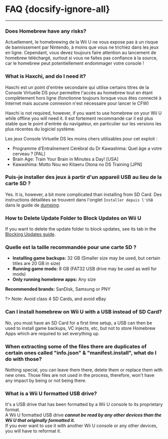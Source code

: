 # FAQ {docsify-ignore-all}
---
### Does Homebrew have any risks?

Actuellement, le homebrewing de la Wii U ne vous expose pas à un risque de bannissement par Nintendo, à moins que vous ne trichiez dans les jeux en ligne. Cependant, vous devez toujours faire attention au lancement de homebrew téléchargé, surtout si vous ne faites pas confiance à la source, car le homebrew peut potentiellement endommager votre console !

### What is Haxchi, and do I need it?

Haxchi est un point d'entrée secondaire qui utilise certains titres de la Console Virtuelle DS pour permettre l'accès au homebrew tout en étant complètement hors ligne (fonctionne toujours lorsque vous êtes connecté à Internet mais aucune connexion n'est nécessaire pour lancer le CFW)

Haxchi is not required, however, if you want to use homebrew on your Wii U while offline you will need it. Il est fortement recommandé car il est plus stable que le point d'entrée du navigateur, en particulier sur les versions les plus récentes du logiciel système.

Les jeux Console Virtuelle DS les moins chers utilisables pour cet exploit :
 - Programme d’Entraînement Cérébral du Dr Kawashima: Quel âge a votre cerveau ? [PAL]
 - Brain Age: Train Your Brain in Minutes a Day! [USA]
 - Kawashima: Motto Nou wo Kitaeru Otona no DS Training [JPN]

### Puis-je installer des jeux à partir d'un appareil USB au lieu de la carte SD ?

Yes. It is, however, a bit more complicated than installing from SD Card. Des instructions détaillées se trouvent dans l'onglet `Installer depuis l'USB` dans le guide de [dumping](dump-games).

### How to Delete Update Folder to Block Updates on Wii U

If you want to delete the update folder to block updates, see its tab in the [Blocking Updates guide](block-updates).

### Quelle est la taille recommandée pour une carte SD ?

 - **Installing game backups:** 32 GB  (Smaller size may be used, but certain titles are 20 GB in size)
 - **Running game mods:** 8 GB  (FAT32 USB drive may be used as well for mods)
 - **Only running homebrew apps:** Any size

**Recommended brands:** SanDisk, Samsung or PNY

?> Note: Avoid class 4 SD Cards, and avoid eBay

### Can I install homebrew on Wii U with a USB instead of SD Card?

No, you must have an SD Card for a first time setup, a USB can then be used to install game backups, VC injects, etc, but not to store Homebrew Apps which are required to set everything up.

### When extracting some of the files there are duplicates of certain ones called "info.json" & "manifest.install", what do I do with those?

Nothing special, you can leave them there, delete them or replace them with new ones. Those files are not used in the process, therefore, won't have any impact by being or not being there.

### What is a Wii U formatted USB drive?

It's a USB drive that has been formatted by a Wii U console to its proprietary format.  
A Wii U formatted USB drive ***cannot be read by any other devices than the Wii U that originally formatted it.***  
If you ever want to use it with another Wii U console or any other devices, you will have to reformat it.